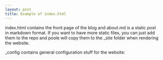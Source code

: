 ```yaml
---
layout: post
title: Example of index.html
---
```


index.html contains the front page of the blog and about.md is a static post in markdown format. If you want to have more static files, you can just add them to the repo and poole will copy them to the _site folder when rendering the website.

_config contains general configuration stuff for the website: